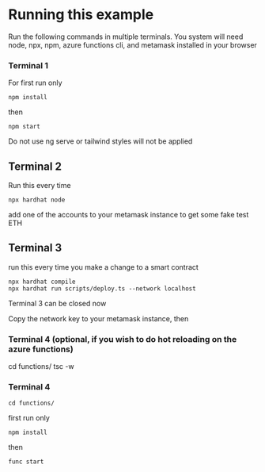 # Running this example

Run the following commands in multiple terminals. You system will need node, npx, npm, azure functions cli, and metamask installed in your browser

### Terminal 1

For first run only

```
npm install
```

then

```
npm start
```

Do not use ng serve or tailwind styles will not be applied

## Terminal 2

Run this every time

```
npx hardhat node
```

add one of the accounts to your metamask instance to get some fake test ETH

## Terminal 3

run this every time you make a change to a smart contract

```
npx hardhat compile
npx hardhat run scripts/deploy.ts --network localhost

```

Terminal 3 can be closed now

Copy the network key to your metamask instance, then

### Terminal 4 (optional, if you wish to do hot reloading on the azure functions)

cd functions/
tsc -w

### Terminal 4

```
cd functions/
```

first run only

```
npm install
```

then

```
func start
```
